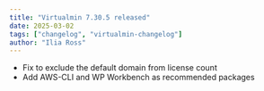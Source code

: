 ```yaml
---
title: "Virtualmin 7.30.5 released"
date: 2025-03-02
tags: ["changelog", "virtualmin-changelog"]
author: "Ilia Ross"
---
```


* Fix to exclude the default domain from license count
* Add AWS-CLI and WP Workbench as recommended packages
